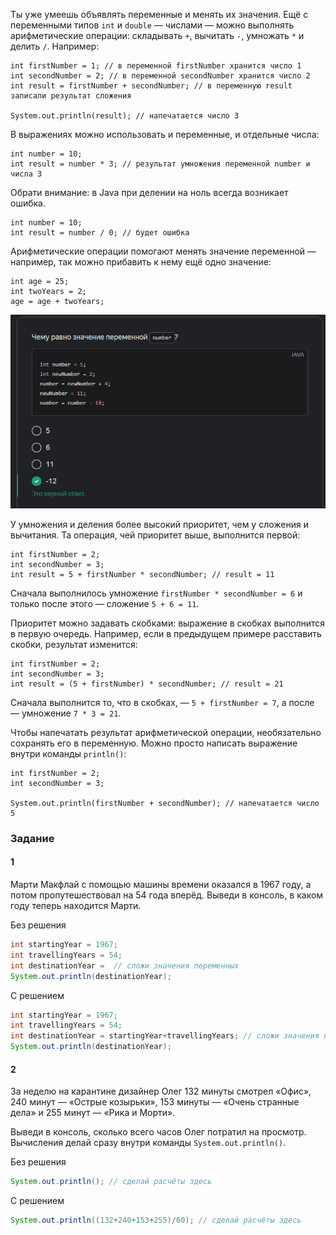 Ты уже умеешь объявлять переменные и менять их значения. Ещё с переменными типов `int` и `double` — числами — можно выполнять арифметические операции: складывать `+`, вычитать `-`, умножать `*` и делить `/`. Например:

```
int firstNumber = 1; // в переменной firstNumber хранится число 1
int secondNumber = 2; // в переменной secondNumber хранится число 2
int result = firstNumber + secondNumber; // в переменную result записали результат сложения

System.out.println(result); // напечатается число 3 
```

В выражениях можно использовать и переменные, и отдельные числа:


```
int number = 10;
int result = number * 3; // результат умножения переменной number и числа 3 
```

Обрати внимание: в Java при делении на ноль всегда возникает ошибка.


```
int number = 10;
int result = number / 0; // будет ошибка 
```

Арифметические операции помогают менять значение переменной — например, так можно прибавить к нему ещё одно значение:

```
int age = 25;
int twoYears = 2;
age = age + twoYears; 
```
![img.png](img%2Fimg.png)

У умножения и деления более высокий приоритет, чем у сложения и вычитания. Та операция, чей приоритет выше, выполнится первой:

```
int firstNumber = 2;
int secondNumber = 3;
int result = 5 + firstNumber * secondNumber; // result = 11 
```

Сначала выполнилось умножение `firstNumber * secondNumber = 6` и только после этого — сложение `5 + 6 = 11`.

Приоритет можно задавать скобками: выражение в скобках выполнится в первую очередь. Например, если в предыдущем примере расставить скобки, результат изменится:

```
int firstNumber = 2;
int secondNumber = 3;
int result = (5 + firstNumber) * secondNumber; // result = 21 
```

Сначала выполнится то, что в скобках, — `5 + firstNumber = 7`, а после — умножение `7 * 3 = 21`.

Чтобы напечатать результат арифметической операции, необязательно сохранять его в переменную. Можно просто написать выражение внутри команды `println()`:

```
int firstNumber = 2;
int secondNumber = 3;

System.out.println(firstNumber + secondNumber); // напечатается число 5 
```

### Задание

#### 1 
Марти Макфлай с помощью машины времени оказался в 1967 году, а потом пропутешествовал на 54 года вперёд. Выведи в консоль, в каком году теперь находится Марти.

Без решения
```Java
int startingYear = 1967;
int travellingYears = 54;
int destinationYear =  // сложи значения переменных
System.out.println(destinationYear);
```

С решением
```Java
int startingYear = 1967;
int travellingYears = 54;
int destinationYear = startingYear+travellingYears; // сложи значения переменных
System.out.println(destinationYear);
```

#### 2
За неделю на карантине дизайнер Олег 132 минуты смотрел «Офис», 240 минут — «Острые козырьки», 153 минуты — «Очень странные дела» и 255 минут — «Рика и Морти».

Выведи в консоль, сколько всего часов Олег потратил на просмотр. Вычисления делай сразу внутри команды `System.out.println()`.

Без решения
```Java
System.out.println(); // сделай расчёты здесь
```

С решением
```Java
System.out.println((132+240+153+255)/60); // сделай расчёты здесь
```